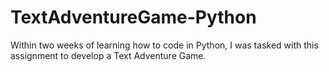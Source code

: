 # TextAdventureGame-Python

Within two weeks of learning how to code in Python, I was tasked with this assignment to develop a Text Adventure Game. 
